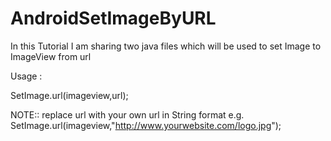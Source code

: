 # AndroidSetImageByURL
In this Tutorial I am sharing two java files which will be used to set Image to ImageView from url

Usage :

SetImage.url(imageview,url);

NOTE::
replace url with your own url in String format e.g.
SetImage.url(imageview,"http://www.yourwebsite.com/logo.jpg");




